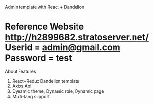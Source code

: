Admin template with React + Dandelion

Reference Website
http://h2899682.stratoserver.net/
Userid = admin@gmail.com
Password = test
=========================
About Features

1) React+Redux Dandelion template
2) Axios Api
3) Dynamic theme, Dynamic role, Dynamic page
4) Multi-lang support
